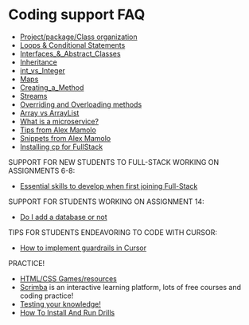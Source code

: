 # Coding support FAQ



- [Project/package/Class organization](../item/CLASS_AND_PACKAGE_ORGANIZATION.md)
- [Loops & Conditional Statements](../item/LOOPS_&_CONDITIONAL_STATEMENTS.md)
- [Interfaces_&_Abstract_Classes](../item/INTERFACES_ABSTRACT_CLASSES.md)
- [Inheritance](../item/INHERITANCE.md)
- [int_vs_Integer](../item/INTEGER_VS_INT.md)
- [Maps](../item/MAPS.md)
- [Creating_a_Method](../item/WHAT_IS_A_METHOD.md)
- [Streams](../item/STREAMS.md)
- [Overriding and Overloading methods](../item/OVERRIDING_OVERLOADING.md)
- [Array vs ArrayList](../item/ARRAYS_AND_ARRAYLIST.md)
- [What is a microservice?](../item/MICROSERVICES.md)
- [Tips from Alex Mamolo](../item/TIPS_FROM_ALEX_MAMOLO.md)
- [Snippets from Alex Mamolo](../item/SNIPPETS_FROM_ALEX_MAMOLO.md)
- [Installing cp for FullStack](../item/CODER_PACKAGING_INSTRUCTIONS.md)

SUPPORT FOR NEW STUDENTS TO FULL-STACK WORKING ON ASSIGNMENTS 6-8:
- [Essential skills to develop when first joining Full-Stack](../item/LIVE_CODING_ESSENTIAL_SKILLS.md)

SUPPORT FOR STUDENTS WORKING ON ASSIGNMENT 14:
- [Do I add a database or not](../item/A14_DO_I_ADD_A_DATABASE.md)

TIPS FOR STUDENTS ENDEAVORING TO CODE WITH CURSOR:
- [How to implement guardrails in Cursor](../item/HOW_TO_IMPLEMENT_CURSOR_GUARDRAILS.md)

PRACTICE!
- [HTML/CSS Games/resources](../item/HELPFUL_SITES_FOR_HTML_CSS.md) 
- [Scrimba](../item/SCRIMBA.md) is an interactive learning platform, lots of free courses and coding practice!
- [Testing your knowledge!](../item/CODE_PRACTICE_PROBLEMS_SITE.md)
- [How To Install And Run Drills](../item/HOW_TO_INSTALL_AND_RUN_DRILLS.md)


